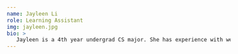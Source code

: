 ```yaml
---
name: Jayleen Li
role: Learning Assistant
img: jayleen.jpg
bio: >
   Jayleen is a 4th year undergrad CS major. She has experience with web development, Android, networking and cloud security from doing internships and way too many hackathons. Outside of CS, she enjoys making 3D art, 3D printing, kpop and video games.
---
```

